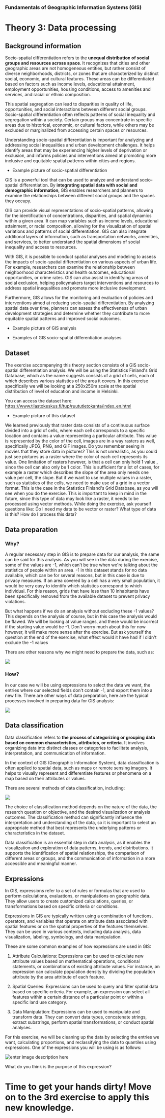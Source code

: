 ### Fundamentals of Geographic Information Systems (GIS)

# Theory 3: Data processing
## Background information
Socio-spatial differentiation refers to the **unequal distribution of social groups and resources across space**. It recognizes that cities and other geographic areas are not homogeneous entities, but rather consist of diverse neighborhoods, districts, or zones that are characterized by distinct social, economic, and cultural features. These areas can be differentiated based on factors such as income levels, educational attainment, employment opportunities, housing conditions, access to amenities and services, and racial or ethnic composition.

This spatial segregation can lead to disparities in quality of life, opportunities, and social interactions between different social groups. Socio-spatial differentiation often reflects patterns of social inequality and segregation within a society. Certain groups may concentrate in specific areas due to historical, economic, or cultural factors, while others may be excluded or marginalized from accessing certain spaces or resources.

Understanding socio-spatial differentiation is important for analyzing and addressing social inequalities and urban development challenges. It helps identify areas that may be experiencing higher levels of deprivation or exclusion, and informs policies and interventions aimed at promoting more inclusive and equitable spatial patterns within cities and regions.

- Example picture of socio-spatial differentiation

GIS is a powerful tool that can be used to analyze and understand socio-spatial differentiation. By **integrating spatial data with social and demographic information**, GIS enables researchers and planners to examine the relationships between different social groups and the spaces they occupy.

GIS can provide visual representations of socio-spatial patterns, allowing for the identification of concentrations, disparities, and spatial dynamics within a given area. It can map variables such as income levels, educational attainment, or racial composition, allowing for the visualization of spatial variations and patterns of social differentiation. GIS can also integrate additional layers of information, such as transportation networks, amenities, and services, to better understand the spatial dimensions of social inequality and access to resources.

With GIS, it is possible to conduct spatial analyses and modeling to assess the impacts of socio-spatial differentiation on various aspects of urban life. For example, researchers can examine the relationship between neighborhood characteristics and health outcomes, educational opportunities, or crime rates. GIS can also assist in identifying areas of social exclusion, helping policymakers target interventions and resources to address spatial inequalities and promote more inclusive development.

Furthermore, GIS allows for the monitoring and evaluation of policies and interventions aimed at reducing socio-spatial differentiation. By analyzing spatial data over time, planners can assess the effectiveness of urban development strategies and determine whether they contribute to more equitable spatial patterns and improved social outcomes.

- Example picture of GIS analysis

- Examples of GIS socio-spatial differentiation analyses

## Dataset
The exercise accompanying this theory section consists of a GIS socio-spatial differentiation analysis. We will be using the Statistics Finland's Grid Database, which as the name suggests consists of a grid of cells, each of which describes various statistics of the area it covers. In this exercise specifically we will be looking at a 250x250m scale at the spatial distribution of level of education and income in Helsinki. 

You can access the dataset here: https://www.tilastokeskus.fi/tup/ruututietokanta/index_en.html

- Example picture of this dataset

We learned previously that raster data consists of a continuous surface divided into a grid of cells, where each cell corresponds to a specific location and contains a value representing a particular attribute. This value is represented by the color of the cell, images are in a way rasters as well, specifically JPEG, PNG, and GIF images. Do you remember seeing in movies that they store data in pictures? This is not unrealistic, as you could just see pictures as a raster where the color of each cell represents its value. One limitation of rasters however, is that a cell can only hold 1 value , since the cell can also only be 1 color. This is sufficient for a lot of cases, for example a raster which describes the slope of the area only needs one value per cell, the slope. But if we want to use multiple values in a raster, such as statistics of the cells, we need to make use of a grid in a vector format. This is the case in the Statistics Finland's Grid Database, as you will see when you do the exercise. This is important to keep in mind in the future, since this type of data may look like a raster, it needs to be processed using vector methods. While doing the exercise, ask yourself questions like: Do I need my data to be vector or raster? What type of data is this? How do I process this data? 

## Data preparation

### Why?
A regular necessary step in GIS is to prepare data for our analysis, the same can be said for this analysis. As you will see in the data during the exercise, some of the values are -1, which can't be true when we're talking about the statistics of people within an area. -1 in this dataset stands for no data available, which can be for several reasons, but in this case is due to privacy measures. If an area covered by a cell has a very small population, it would be very easy to identify which statistics correspond to which individual. For this reason, grids that have less than 10 inhabitants have been specifically removed from the available dataset to prevent privacy violations. 

But what happens if we do an analysis without excluding these -1 values? This depends on the analysis of course, but in this case the analysis would be flawed. We will be looking at value ranges, and these would be incorrect if the starting value would be -1. Don't worry much about this for now however, it will make more sense after the exercise.  But ask yourself the question at the end of the exercise, what effect would it have had if I didn't exclude the -1 values

There are other reasons why we might need to prepare the data, such as: 

![](https://raw.githubusercontent.com/rowan8k/fundamentals-of-gis/master/Assets/3_Theory/3_Theory_data_preperation_reasons.drawio.png)

### How? 

In our case we will be using expressions to select the data we want, the entries where our selected fields don't contain -1, and export them into a new file. There are other ways of data preparation, here are the typical processes involved in preparing data for GIS analysis: 

![](https://raw.githubusercontent.com/rowan8k/fundamentals-of-gis/master/Assets/3_Theory/3_Theory_data_preperation_methods.drawio.png)

## Data classification 
Data classification refers to **the process of categorizing or grouping data based on common characteristics, attributes, or criteria**. It involves organizing data into distinct classes or categories to facilitate analysis, interpretation, and communication of information.

In the context of GIS (Geographic Information System), data classification is often applied to spatial data, such as maps or remote sensing imagery. It helps to visually represent and differentiate features or phenomena on a map based on their attributes or values.

There are several methods of data classification, including:

![](https://raw.githubusercontent.com/rowan8k/fundamentals-of-gis/master/Assets/3_Theory/3_Theory_data_classification_v2.drawio.png)

The choice of classification method depends on the nature of the data, the research question or objective, and the desired visualization or analysis outcomes. The classification method can significantly influence the interpretation and understanding of the data, so it is important to select an appropriate method that best represents the underlying patterns or characteristics in the dataset.

Data classification is an essential step in data analysis, as it enables the visualization and exploration of data patterns, trends, and distributions. It supports the identification of spatial relationships, the comparison of different areas or groups, and the communication of information in a more accessible and meaningful manner.


## Expressions

In GIS, expressions refer to a set of rules or formulas that are used to perform calculations, evaluations, or manipulations on geographic data. They allow users to create customized calculations, queries, or transformations based on specific criteria or conditions.

Expressions in GIS are typically written using a combination of functions, operators, and variables that operate on attribute data associated with spatial features or on the spatial properties of the features themselves. They can be used in various contexts, including data analysis, data visualization, labeling, symbology, and data manipulation.

These are some common examples of how expressions are used in GIS:

1.  Attribute Calculations: Expressions can be used to calculate new attribute values based on mathematical operations, conditional statements, or combinations of existing attribute values. For instance, an expression can calculate population density by dividing the population attribute by the area attribute of each feature.
    
2.  Spatial Queries: Expressions can be used to query and filter spatial data based on specific criteria. For example, an expression can select all features within a certain distance of a particular point or within a specific land use category.
    
3.  Data Manipulation: Expressions can be used to manipulate and transform data. They can convert data types, concatenate strings, extract substrings, perform spatial transformations, or conduct spatial analyses.

For this exercise, we will be cleaning up the data by selecting the entries we want, calculating proportions, and reclassifying the data to quantiles using expressions. One of the expressions you will be using is as follows:

![enter image description here](https://raw.githubusercontent.com/rowan8k/fundamentals-of-gis/master/Assets/3_Exercise/3_Exercise_reclassification.png)

What do you think is the purpose of this expression?


# Time to get your hands dirty! Move on to the 3rd exercise to apply this new knowledge.


<!--stackedit_data:
eyJkaXNjdXNzaW9ucyI6eyJUSm5Lc3l5V01vRlFneHl0Ijp7In
RleHQiOiJFeGFtcGxlIHBpY3R1cmUiLCJzdGFydCI6MTQ2OCwi
ZW5kIjoxNDgzfSwiNXNSZ3c2RE5QZmJCSWNmaSI6eyJ0ZXh0Ij
oiLSBFeGFtcGxlIHBpY3R1cmUgb2YgR0lTIGFuYWx5c2lzIiwi
c3RhcnQiOjMyMjYsImVuZCI6MzI1OX0sIndZT2pWYlBHQVZuS2
VldXEiOnsidGV4dCI6Ii0gRXhhbXBsZSBwaWN0dXJlIG9mIHRo
aXMgZGF0YXNldCIsInN0YXJ0IjozODU1LCJlbmQiOjM4ODh9LC
J4dTVKYTlteDhUVkNxT0tJIjp7InRleHQiOiJXZSBsZWFybmVk
IHByZXZpb3VzbHkgdGhhdCByYXN0ZXIgZGF0YSBjb25zaXN0cy
BvZiBhIGNvbnRpbnVvdXMgc3VyZmFjZSBkaXZpZGVk4oCmIiwi
c3RhcnQiOjM4OTAsImVuZCI6NTIwMn0sIkpMMDhaTzltZDFndn
RtNTUiOnsidGV4dCI6IllvdSBjYW4gYWNjZXNzIHRoZSBkYXRh
c2V0IGhlcmU6IGh0dHBzOi8vd3d3LnRpbGFzdG9rZXNrdXMuZm
kvdHVwL3J1dXR1dGlldG9rYW7igKYiLCJzdGFydCI6Mzc1OCwi
ZW5kIjozODUzfSwiY0pneGp2WklBMnI3WUJzbCI6eyJ0ZXh0Ij
oiLSBFeGFtcGxlcyBvZiBHSVMgc29jaW8tc3BhdGlhbCBkaWZm
ZXJlbnRpYXRpb24gYW5hbHlzZXMiLCJzdGFydCI6MzI2MSwiZW
5kIjozMzE3fSwia1hlUWVXV0RjbjRqSjZzNCI6eyJ0ZXh0Ijoi
MSB2YWx1ZSIsInN0YXJ0Ijo0NDgwLCJlbmQiOjQ0ODd9fSwiY2
9tbWVudHMiOnsiZlVOVXBRQ2FrM0ZDazVaNyI6eyJkaXNjdXNz
aW9uSWQiOiJUSm5Lc3l5V01vRlFneHl0Iiwic3ViIjoiZ2g6ND
AzMDQ3ODgiLCJ0ZXh0IjoiQWRkIHBpY3R1cmUiLCJjcmVhdGVk
IjoxNjg2NjM2NTQ2NDIyfSwiZkxDSGZzMFZkd3gxcURVVyI6ey
JkaXNjdXNzaW9uSWQiOiI1c1JndzZETlBmYkJJY2ZpIiwic3Vi
IjoiZ2g6NDAzMDQ3ODgiLCJ0ZXh0IjoiQWRkIHBpY3R1cmUiLC
JjcmVhdGVkIjoxNjg2NjM2NzcyNTkwfSwiT1ZlQ1BuT1VYZElx
TU9YZyI6eyJkaXNjdXNzaW9uSWQiOiJ3WU9qVmJQR0FWbktlZX
VxIiwic3ViIjoiZ2g6NDAzMDQ3ODgiLCJ0ZXh0IjoiQWRkIHBp
Y3R1cmUiLCJjcmVhdGVkIjoxNjg2NjM4MjU3Njg4fSwiVTlreH
h5UFExNlBRNVZ3dyI6eyJkaXNjdXNzaW9uSWQiOiJ4dTVKYTlt
eDhUVkNxT0tJIiwic3ViIjoiZ2g6NDAzMDQ3ODgiLCJ0ZXh0Ij
oiQ2hlY2sgZm9yIGFjY3VyYWN5IiwiY3JlYXRlZCI6MTY4NjYz
ODI2NTYwMX0sIkZrMWlGOTVtNzJiMGJiQ2wiOnsiZGlzY3Vzc2
lvbklkIjoiSkwwOFpPOW1kMWd2dG01NSIsInN1YiI6ImdoOjQw
MzA0Nzg4IiwidGV4dCI6IkNoZWNrIGlmIG9wZW4iLCJjcmVhdG
VkIjoxNjg2NjM4NDMzOTIxfSwiWlpPQlNBSkRYaG12T2lERSI6
eyJkaXNjdXNzaW9uSWQiOiJjSmd4anZaSUEycjdZQnNsIiwic3
ViIjoiZ2g6NDAzMDQ3ODgiLCJ0ZXh0IjoiQWRkIGxpbmtzIiwi
Y3JlYXRlZCI6MTY4NjYzOTMzMTU3NH0sIlBjYnVya2pGSDl3VV
A2U1giOnsiZGlzY3Vzc2lvbklkIjoia1hlUWVXV0RjbjRqSjZz
NCIsInN1YiI6ImdoOjIyMTY4MTU3IiwidGV4dCI6ImNoZWNrIC
0gaSBndWVzcyBhbiByZ2IgY291bGQgYmUgdGhyZWUgdmFsdWVz
LCBkaWZmZXJlbnQgYmFuZHMgaW4gc2F0ZWxsaXRlIGltYWdlcn
kuIiwiY3JlYXRlZCI6MTY4NjczMjMxMzYwNH19LCJoaXN0b3J5
IjpbNzY4Mzg1NjA4LDU1NzQ3MDIxLC05MjA5MDM4MTAsMjQzOD
czODE0LDk2ODkzMTM1NSwtMTYzMjk1MjQxNiwtMTIzNDczMjEy
NSwtMTM1MTcxNzUxNywtNTczMjQ4MTQzLDE0NDQzODExMjUsMT
gxOTYxNzcwMCwyMDgzOTkzOTg2LC0xNzU0ODUxNzMsMTMzMjM3
NDk0OCwtMTcwNTI1ODkyNywtMTU0MzUwNTAxNV19
-->